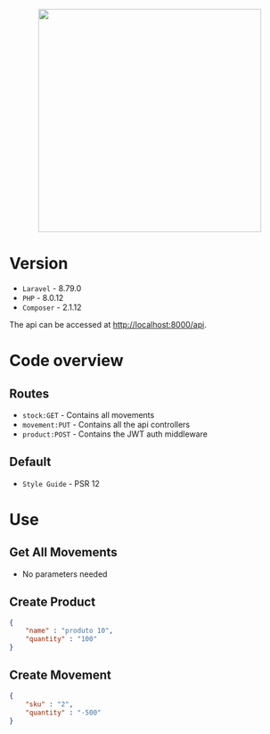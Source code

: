 <p align="center"><a href="https://laravel.com" target="_blank"><img src="https://raw.githubusercontent.com/laravel/art/master/logo-lockup/5%20SVG/2%20CMYK/1%20Full%20Color/laravel-logolockup-cmyk-red.svg" width="400"></a></p>

# Version

- `Laravel` - 8.79.0
- `PHP` - 8.0.12
- `Composer` - 2.1.12

The api can be accessed at [http://localhost:8000/api](http://localhost:8000/api).

# Code overview

## Routes

- `stock:GET` - Contains all movements
- `movement:PUT` - Contains all the api controllers
- `product:POST` - Contains the JWT auth middleware

## Default

- `Style Guide` - PSR 12

# Use

## Get All Movements

- No parameters needed 

## Create Product

```json
{
	"name" : "produto 10",
	"quantity" : "100"
}
```

## Create Movement

```json
{
	"sku" : "2",
	"quantity" : "-500"
}
```